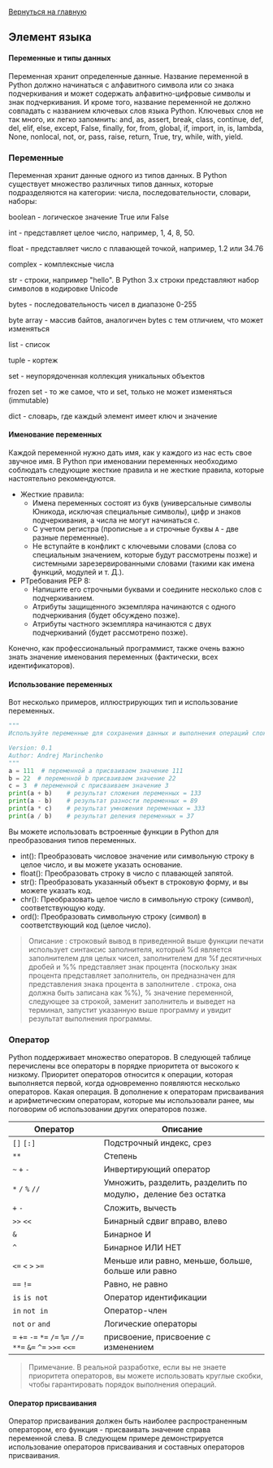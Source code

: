 [Вернуться на главную](https://github.com/BEPb/Python-100-days)

## Элемент языка

#### Переменные и типы данных

Переменная хранит определенные  данные. Название переменной в Python должно начинаться с алфавитного символа или со 
знака подчеркивания и может содержать  алфавитно-цифровые символы и знак подчеркивания. И кроме того, название 
переменной не должно совпадать с названием ключевых слов языка Python. Ключевых слов не так много, их легко 
запомнить: and, as, assert, break, class, continue, def, del, elif, else, except, False, finally, for, from, global,
if, import, in, is, lambda, None, nonlocal, not, or, pass, raise, return, True, try, while, with, yield.


### Переменные

Переменная хранит данные одного из типов данных. В Python существует множество различных типов данных, которые 
подразделяются на категории: числа, последовательности, словари, наборы:

boolean - логическое значение True или False

int - представляет целое число, например, 1, 4, 8, 50.

float - представляет число с плавающей точкой, например, 1.2 или 34.76

complex - комплексные числа

str - строки, например "hello". В Python 3.x строки представляют набор символов в кодировке Unicode

bytes - последовательность чисел в диапазоне 0-255

byte array - массив байтов, аналогичен bytes с тем отличием, что может изменяться

list - список

tuple - кортеж

set - неупорядоченная коллекция уникальных объектов

frozen set - то же самое, что и set, только не может изменяться (immutable)

dict - словарь, где каждый элемент имеет ключ и значение


#### Именование переменных

Каждой переменной нужно дать имя, как у каждого из нас есть свое звучное имя. В Python при именовании переменных 
необходимо соблюдать следующие жесткие правила и не жесткие правила, которые настоятельно рекомендуются.
- Жесткие правила:
  - Имена переменных состоят из букв (универсальные символы Юникода, исключая специальные символы), цифр и знаков 
    подчеркивания, а числа не могут начинаться с.
  - С учетом регистра (прописные `a` и строчные буквы `A` - две разные переменные).
  - Не вступайте в конфликт с ключевыми словами (слова со специальным значением, которые будут рассмотрены позже) и 
    системными зарезервированными словами (такими как имена функций, модулей и т. Д.).
- PТребования PEP 8:
  - Напишите его строчными буквами и соедините несколько слов с подчеркиванием.
  - Атрибуты защищенного экземпляра начинаются с одного подчеркивания (будет обсуждено позже).
  - Атрибуты частного экземпляра начинаются с двух подчеркиваний (будет рассмотрено позже).

Конечно, как профессиональный программист, также очень важно знать значение именования переменных (фактически, всех 
идентификаторов).

#### Использование переменных

Вот несколько примеров, иллюстрирующих тип и использование переменных.

```Python
"""
Используйте переменные для сохранения данных и выполнения операций сложения, вычитания, умножения и деления.

Version: 0.1
Author: Andrej Marinchenko
"""
a = 111  # переменной а присваиваем значение 111
b = 22  # переменной b присваиваем значение 22
c = 3  # переменной c присваиваем значение 3
print(a + b)    # результат сложения переменных = 133
print(a - b)    # результат разности переменных = 89
print(a * c)    # результат умножения переменных = 333
print(a / b)    # результат деления переменных = 37
```

Вы можете использовать встроенные функции в Python для преобразования типов переменных.

- int(): Преобразовать числовое значение или символьную строку в целое число, и вы можете указать основание.
- float(): Преобразовать строку в число с плавающей запятой.
- str(): Преобразовать указанный объект в строковую форму, и вы можете указать код.
- chr(): Преобразовать целое число в символьную строку (символ), соответствующую коду.
- ord(): Преобразовать символьную строку (символ) в соответствующий код (целое число).




> Описание : строковый вывод в приведенной выше функции печати использует синтаксис заполнителя, который %d является 
> заполнителем для целых чисел, заполнителем для %f десятичных дробей и %% представляет знак процента (поскольку знак 
> процента представляет заполнитель, он предназначен для представления знака процента в заполнителе . строка, она 
> должна быть записана как %%), % значение переменной, следующее за строкой, заменит заполнитель и выведет на 
> терминал, запустит указанную выше программу и увидит результат выполнения программы.

### Оператор

Python поддерживает множество операторов. В следующей таблице перечислены все операторы в порядке приоритета от высокого к низкому. Приоритет операторов относится к операции, которая выполняется первой, когда одновременно появляются несколько операторов. Какая операция. В дополнение к операторам присваивания и арифметическим операторам, которые мы использовали ранее, мы поговорим об использовании других операторов позже.

| Оператор                                                       | Описание                         |
| ------------------------------------------------------------ | ------------------------------ |
| `[]` `[:]`                                                   | Подстрочный индекс, срез                     |
| `**`                                                         | Степень                           |
| `~` `+` `-`                                                  | Инвертирующий оператор         |
| `*` `/` `%` `//`                                             | Умножить, разделить, разделить по модулю，деление без остатка  |
| `+` `-`                                                      | Сложить, вычесть                         |
| `>>` `<<`                                                    | Бинарный сдвиг вправо, влево                     |
| `&`                                                          | Бинарное И                         |
| `^`                                                          |Бинарное ИЛИ НЕТ              |
| `<=` `<` `>` `>=`                                            | Меньше или равно, меньше, больше, больше или равно |
| `==` `!=`                                                    | Равно, не равно                   |
| `is`  `is not`                                               | Оператор идентификации                     |
| `in` `not in`                                                | Оператор-член                     |
| `not` `or` `and`                                             | Логические операторы                     |
| `=` `+=` `-=` `*=` `/=` `%=` `//=` `**=` `&=` `^=` `>>=` `<<=` | присвоение, присвоение с изменением            |

> Примечание. В реальной разработке, если вы не знаете приоритета операторов, вы можете использовать круглые скобки, 
> чтобы гарантировать порядок выполнения операций.

#### Оператор присваивания

Оператор присваивания должен быть наиболее распространенным оператором, его функция - присваивать значение справа  
переменной слева. В следующем примере демонстрируется использование операторов присваивания и составных операторов присваивания.

